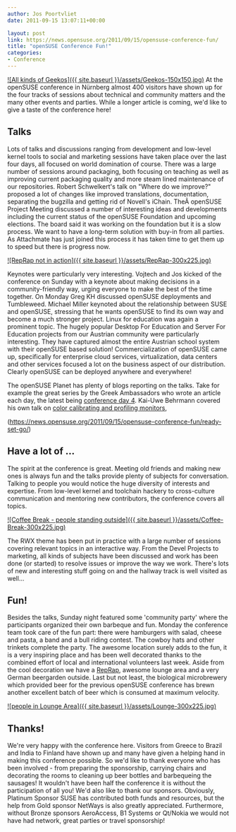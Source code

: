 ```yaml
---
author: Jos Poortvliet
date: 2011-09-15 13:07:11+00:00

layout: post
link: https://news.opensuse.org/2011/09/15/opensuse-conference-fun/
title: "openSUSE Conference Fun!"
categories:
- Conference
---
```

[![All kinds of Geekos]({{ site.baseurl }}/assets/Geekos-150x150.jpg)](https://news.opensuse.org/2011/09/15/opensuse-conference-fun/geekos/)
At the openSUSE conference in Nürnberg almost 400 visitors have shown up for the four tracks of sessions about technical and community matters and the many other events and parties. While a longer article is coming, we'd like to give a taste of the conference here!
<!-- more -->


## Talks


Lots of talks and discussions ranging from development and low-level kernel tools to social and marketing sessions have taken place over the last four days, all focused on world domination of course. There was a large number of sessions around packaging, both focusing on teaching as well as improving current packaging quality and more steam lined maintenance of our repositories. Robert Schwelkert's talk on "Where do we improve?" proposed a lot of changes like improved translations, documentation, separating the bugzilla and getting rid of Novell's iChain.
TheÂ openSUSE Project Meeting discussed a number of interesting ideas and developments including the current status of the openSUSE Foundation and upcoming elections. The board said it was working on the foundation but it is a slow process. We want to have a long-term solution with buy-in from all parties. As Attachmate has just joined this process it has taken time to get them up to speed but there is progress now. 

[![RepRap not in action]({{ site.baseurl }}/assets/RepRap-300x225.jpg)](https://news.opensuse.org/2011/09/15/opensuse-conference-fun/reprap/)

Keynotes were particularly very interesting. Vojtech and Jos kicked of the conference on Sunday with a keynote about  making decisions in a community-friendly way, urging everyone to make  the best of the time together. On Monday Greg KH discussed openSUSE deployments and Tumbleweed. Michael Miller keynoted about the relationship between SUSE and openSUSE, stressing that he wants openSUSE to find its own way and become a much stronger project. Linux for education was again a prominent topic. The hugely popular Desktop For Education and Server For Education projects from our Austrian community were particularly interesting. They have captured almost the entire Austrian school system with their openSUSE based solution! Commercialization of openSUSE came up, specifically for enterprise cloud services, virtualization, data centers and other services focused a lot on the business aspect of our distribution. Clearly openSUSE can be deployed anywhere and everywhere!

The openSUSE Planet has plenty of blogs reporting on the talks. Take for example the great series by the Greek Ambassadors who wrote an article each day, the latest being [conference day 4](http://opensuseambassadors.blogspot.com/2011/09/opensuse-conference-day-4.html). Kai-Uwe Behrmann covered his own talk on [color calibrating and profiling monitors](http://oyranos-cms.blogspot.com/2011/09/dispcalgui-07-rwx.html), 

(https://news.opensuse.org/2011/09/15/opensuse-conference-fun/ready-set-go/)


## Have a lot of ...


The spirit at the conference is great. Meeting old friends and making new ones is always fun and the talks provide plenty of subjects for conversation. Talking to people you would notice the huge diversity of interests and expertise. From low-level kernel and toolchain hackery to cross-culture communication and mentoring new contributors, the conference covers all topics.

[![Coffee Break - people standing outside]({{ site.baseurl }}/assets/Coffee-Break-300x225.jpg)](https://news.opensuse.org/2011/09/15/opensuse-conference-fun/coffee-break/)

The RWX theme has been put in practice with a large number of sessions covering relevant topics in an interactive way. From the Devel Projects to marketing, all kinds of subjects have been discussed and work has been done (or started) to resolve issues or improve the way we work. There's lots of new and interesting stuff going on and the hallway track is well visited as well...


## Fun!


Besides the talks, Sunday night featured some 'community party' where the participants organized their own barbeque and fun. Monday the conference team took care of the fun part: there were hamburgers with salad, cheese and pasta, a band and a bull riding contest. The cowboy hats and other trinkets complete the party. The awesome location surely adds to the fun, it is a very inspiring place and has been well decorated thanks to the combined effort of local and international volunteers last week. Aside from the cool decoration we have a [RepRap](http://reprap.org), awesome lounge area and a very German beergarden outside. Last but not least, the biological microbrewery which provided beer for the previous openSUSE conference has brewn another excellent batch of beer which is consumed at maximum velocity.

[![people in Lounge Area]({{ site.baseurl }}/assets/Lounge-300x225.jpg)](https://news.opensuse.org/2011/09/15/opensuse-conference-fun/lounge/)


## Thanks!


We're very happy with the conference here. Visitors from Greece to Brazil and India to Finland have shown up and many have given a helping hand in making this conference possible. So we'd like to thank everyone who has been involved - from preparing the sponsorship, carrying chairs and decorating the rooms to cleaning up beer bottles and barbequeing the sausages! It wouldn't have been half the conference it is without the participation of all you!
We'd also like to thank our sponsors. Obviously, Platinum Sponsor SUSE has contributed both funds and resources, but the help from Gold sponsor NetWays is also greatly appreciated. Furthermore, without Bronze sponsors AeroAccess, B1 Systems or Qt/Nokia we would not have had network, great parties or travel sponsorship!		
